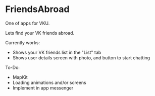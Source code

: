 # FriendsAbroad

One of apps for VKU.

Lets find your VK friends abroad.

Currently works:

* Shows your VK friends list in the "List" tab
* Shows user details screen with photo, and button to start chatting

To-Do:

* MapKit
* Loading animations and/or screens
* Implement in app messenger
